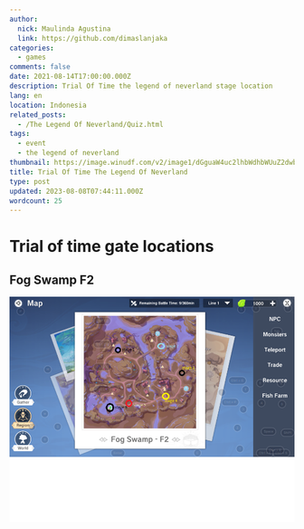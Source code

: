 ```yaml
---
author:
  nick: Maulinda Agustina
  link: https://github.com/dimaslanjaka
categories:
  - games
comments: false
date: 2021-08-14T17:00:00.000Z
description: Trial Of Time the legend of neverland stage location
lang: en
location: Indonesia
related_posts:
  - /The Legend Of Neverland/Quiz.html
tags:
  - event
  - the legend of neverland
thumbnail: https://image.winudf.com/v2/image1/dGguaW4uc2lhbWdhbWUuZ2dwbGF5LnNqenRzZWFfc2NyZWVuXzBfMTYwOTI0NzAyN18wNTQ/screen-0.jpg?fakeurl=1&type=.jpg
title: Trial Of Time The Legend Of Neverland
type: post
updated: 2023-08-08T07:44:11.000Z
wordcount: 25
---
```


  # Trial of time gate locations

## Fog Swamp F2

![Fog Swamp F2](./Trial%20Of%20Time/Trial%20Of%20Time%20Fog%20Swamp%20F2%20-%203.png)